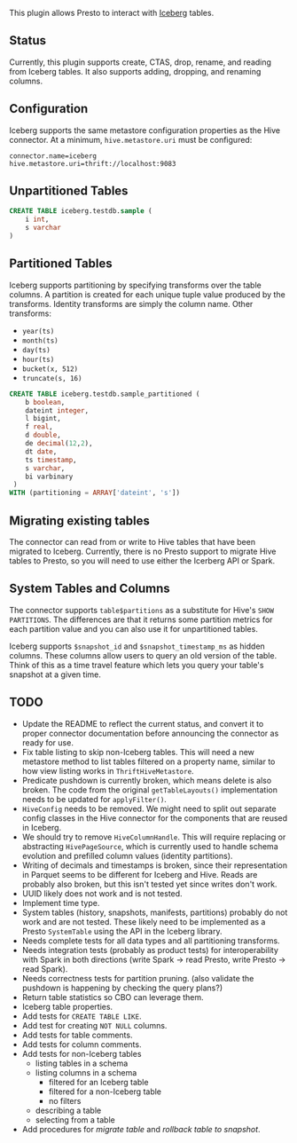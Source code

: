 This plugin allows Presto to interact with [Iceberg](https://iceberg.apache.org/) tables.

## Status

Currently, this plugin supports create, CTAS, drop, rename, and reading from Iceberg tables.
It also supports adding, dropping, and renaming columns.

## Configuration

Iceberg supports the same metastore configuration properties as the Hive connector.
At a minimum, `hive.metastore.uri` must be configured:

```
connector.name=iceberg
hive.metastore.uri=thrift://localhost:9083
```

## Unpartitioned Tables

``` sql
CREATE TABLE iceberg.testdb.sample (
    i int, 
    s varchar
)
```

## Partitioned Tables

Iceberg supports partitioning by specifying transforms over the table columns.
A partition is created for each unique tuple value produced by the transforms.
Identity transforms are simply the column name. Other transforms:

* `year(ts)`
* `month(ts)`
* `day(ts)`
* `hour(ts)`
* `bucket(x, 512)`
* `truncate(s, 16)`

``` sql
CREATE TABLE iceberg.testdb.sample_partitioned (
    b boolean,
    dateint integer,
    l bigint,
    f real,
    d double,
    de decimal(12,2),
    dt date,
    ts timestamp,
    s varchar,
    bi varbinary
 )
WITH (partitioning = ARRAY['dateint', 's'])
```

## Migrating existing tables

The connector can read from or write to Hive tables that have been migrated to Iceberg.
Currently, there is no Presto support to migrate Hive tables to Presto, so you will
need to use either the Icerberg API or Spark.

## System Tables and Columns

The connector supports `table$partitions` as a substitute for Hive's `SHOW PARTITIONS`.
The differences are that it returns some partition metrics for each partition value
and you can also use it for unpartitioned tables.

Iceberg supports `$snapshot_id` and `$snapshot_timestamp_ms` as hidden columns.
These columns allow users to query an old version of the table. Think of this
as a time travel feature which lets you query your table's snapshot at a given time.

## TODO

* Update the README to reflect the current status, and convert it to proper connector documentation
  before announcing the connector as ready for use.
* Fix table listing to skip non-Iceberg tables. This will need a new metastore method to list tables
  filtered on a property name, similar to how view listing works in `ThriftHiveMetastore`.
* Predicate pushdown is currently broken, which means delete is also broken. The code from the
  original `getTableLayouts()` implementation needs to be updated for `applyFilter()`.
* `HiveConfig` needs to be removed. We might need to split out separate config classes in the
  Hive connector for the components that are reused in Iceberg.
* We should try to remove `HiveColumnHandle`. This will require replacing or abstracting
  `HivePageSource`, which is currently used to handle schema evolution and prefilled
  column values (identity partitions).
* Writing of decimals and timestamps is broken, since their representation in Parquet seems
  to be different for Iceberg and Hive. Reads are probably also broken, but this isn't tested
  yet since writes don't work.
* UUID likely does not work and is not tested.
* Implement time type.
* System tables (history, snapshots, manifests, partitions) probably do not work and are not tested.
  These likely need to be implemented as a Presto `SystemTable` using the API in the Iceberg library.
* Needs complete tests for all data types and all partitioning transforms.
* Needs integration tests (probably as product tests) for interoperability with Spark in both directions
  (write Spark -> read Presto, write Presto -> read Spark).
* Needs correctness tests for partition pruning.
  (also validate the pushdown is happening by checking the query plans?)
* Return table statistics so CBO can leverage them.
* Iceberg table properties.
* Add tests for `CREATE TABLE LIKE`.
* Add test for creating `NOT NULL` columns.
* Add tests for table comments.
* Add tests for column comments.
* Add tests for non-Iceberg tables
  * listing tables in a schema
  * listing columns in a schema
    * filtered for an Iceberg table
    * filtered for a non-Iceberg table
    * no filters
  * describing a table
  * selecting from a table
* Add procedures for *migrate table* and *rollback table to snapshot*.
